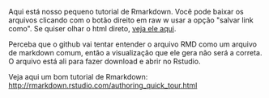 Aqui está nosso pequeno tutorial de Rmarkdown. Você pode baixar os arquivos clicando com o botão direito em raw w usar a opção "salvar link como". Se quiser olhar o html direto, [veja ele aqui](https://rawgit.com/marcosvital/scriptsR/master/Delineamento_2017/tuto_rmarkdown/tutorial_de_Rmarkdown.html).

Perceba que o github vai tentar entender o arquivo RMD como um arquivo de markdown comum, então a visualização que ele gera não será a correta. O arquivo está ali para fazer download e abrir no Rstudio.

Veja aqui um bom tutorial de Rmarkdown: http://rmarkdown.rstudio.com/authoring_quick_tour.html
